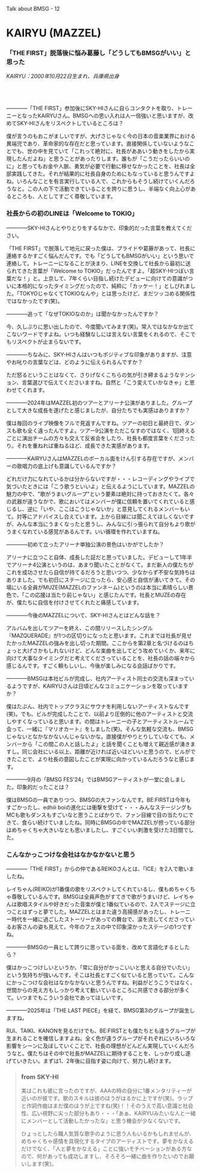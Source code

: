Talk about BMSG - 12
# KAIRYU (MAZZEL)
### 「THE FIRST」脱落後に悩み葛藤し「どうしてもBMSGがいい」と思った

*KAIRYU：2000年10月22日生まれ、兵庫県出身*

<br/><br/><br/>
————「THE FIRST」参加後にSKY-HIさんに自らコンタクトを取り、トレーニーとなったKAIRYUさん。BMSGへの思い入れは人一倍強いと思いますが、改めてSKY-HIさんをリスペクトしているところは？

僕が言うのもおこがましいですが、大げさじゃなく今の日本の音楽業界における異端児であり、革命家的な存在だと思っています。直接関係していないようなことでも、世の中を見ていて「これって絶対に、社長がああいう動きをしたから実現したんだよね」と思うことがあったりします。誰もが「こうだったらいいのに」と思ってもお金や人脈、勇気が必要で行動に移せなかったことを、社長は全部実践してきた。それが結果的に社長自身のためにもなっていると思うんですよね。いろんなことを有言実行している人で、これからもそうし続けていくんだろうなと。この人の下で活動できていることを誇りに思うし、半端なく向上心があるところも、人としてすごく尊敬しています。

### 社長からの初のLINEは「Welcome to TOKIO」

————SKY-HIさんとやりとりをするなかで、印象的だった言葉を教えてください。

「THE FIRST」で脱落して地元に戻った僕は、プライドや葛藤があって、社長に連絡するかすごく悩んだんです。でも「どうしてもBMSGがいい」という思いで連絡して。トレーニーになることが決まり、LINEを交換して社長から最初に送られてきた言葉が「Welcome to TOKIO」だったんですよ。「超SKY-HIつぽい言葉だな！」と。上京して、7年くらい目指し続けたデビューに向けての意識がついに本格的になったタイミングだったので、純粋に「カッケー！」としびれました。「TOKYOじゃなくてTOKIOなんや」とは思ったけど、まだツッコめる関係性ではなかったです(笑)。

————追って「なぜTOKIOなのか」は聞かなかったんですか？

今、久しぶりに思い出したので、今度聞いてみます(笑)。常人ではなかなか出てこないワードですよね。いつも経験なしには言えない言葉をくれるので、そこでもリスペクトが止まらないです。

————ちなみに、SKY-HIさんはいつもポジティブな印象がありますが、注意やお叱りの言葉などは、どのように伝えられるんですか？

ただ怒るということはなくて、さりげなくこちらの気が引き締まるようなテンション、言葉選びで伝えてくださいますね。自然と「こう変えていかなきゃ」と思わせてくれます。

————2024年はMAZZEL初のツアーとアリーナ公演がありました。グループとして大きな成長を遂げたと感じましたが、自分たちでも実感はありますか？

僕は毎回のライブ映像をフルで見返すんですね。ツアーの初日と最終日で、ダンスも歌も全く違ったんですよ。ツアー9公演をただこなすのではなく、1回終えるごとに演出チームの方々も交えて反省会をしたり、社長も都度言葉をくださったり。それを重ねれば重ねるほど、成長できた実感があります。

————KAIRYUさんはMAZZELのボーカル面をけん引する存在ですが、メンバーの歌唱力の底上げも意識しているんですか？

どれだけ力になれているかは分からないですが・・・レコーディングやライブで気づいたときには「こう歌うといいよ」と伝えるようにしています。MAZZELの魅力の中で、"歌がうまいグループ"という要素は絶対に持っておきたくて。各々の武器が違うなかで、歌においてはメンバーが僕に信頼を置いてくれていると感じるし、逆に「いや、ここはこうじゃないか」と意見してくれるメンバーもいて。対等にアドバイスし合えています。上から目線には聞こえてほしくないですが、みんな本当にうまくなったと思うし、みんなに引っ張られて自分もより歌がうまくなれている感覚があるんです。いい循環を作れていますね。

————初めて立ったアリーナ単独公演の景色はいかがでしたか？

アリーナに立つこと自体、成長した証だと思っていました。デビューして1年半でアリーナ4公演というのは、あまり聞いたことがなくて。まだ新人の僕たちがこれを成功させたら自信が持てるだろうと思いつつ、少なからず不安な気持ちはありました。でも初日にステージに立ったら、安心感と自信が湧いてきて。その場にいる全員がMUZE(MAZZELのファンネーム)というのは本当に素晴らしい景色で、「この応援は当たり前じゃない」と感じたんです。社長とMUZEの存在が、僕たちに自信を付けさせてくれたと痛感しています。

————今後のMAZZELについて、SKY-HIさんとはどんな話を？

アルバムを出してツアーを終え、この間リリースしたシングル『MAZQUERADE』が1つの区切りになったと思います。これまでは社長が見せたかったMAZZELの強みを出し切った期間。ここからを第2章と名づけるのはちょっと大げさかもしれないけど、どんな楽曲を出してどう攻めていくか、来年に向けて大事なタイミングだと考えてくださっていることを、社長の話の端々から感じるんです。すごく頼もしいし、今後が楽しみになる会話ばかりです。

————BMSGは本社ビルが完成し、社内アーティスト同士の交流も深まっているようですが、KAIRYUさんは日頃どんなコミュニケーションを取っていますか？

僕はたぶん、社内でトップクラスにサウナを利用しないアーティストなんです(笑)。でも、ビルが完成したことで、以前より圧倒的に他のアーティストと交流しやすくなっていると思います。の間はトレーニーの子とアーティストルームで会って、一緒に『マリオカート』をしました(笑)。そんな気軽な交流も、BMSGじゃないとなかなかないんじゃないかな。直接僕がやりとりしていなくても、メンバーから「この間この人と話したよ」と話を聞くことも増えて親近感が湧きますし。同じ会社にいる以上、距離が近ければ近いほどいいと思うので、ビルができたことで、より社長の意図したことが実現に向かっているんだろうなと感じます。

————9月の「BMSG FES'24」ではBMSGアーティストが一堂に会しました。印象的だったことは？

僕はBMSGの一員でありつつ、BMSGの大ファンなんです。BE:FIRSTは今年もすごかったし、edhiii boiの進化には衝撃を受けて・・・みんなステージングもMCも歌もダンスもすごいなと思うことばかりで、ファン目線で目の当たりにできて、食らい続けていましたね。同時にBMSGの中でMAZZELが担っている部分はめちゃくちゃ大きいなとも思いましたし、すごくいい刺激を受けた3日間でした。

### こんなかっこつけな会社はなかなかないと思う

————「THE FIRST」からの仲であるREIKOさんとは、「ICE』を2人で歌いましたね。

レイちゃん(REIKO)が1番僕の歌をリスペクトしてくれているし、僕もめちゃくちゃ尊敬しているんです。BMSGは全員声色がすてきで歌がうまいけど、レイちゃんは歌唱スタイルや好きだった音楽が僕と1番似ているので、2人でステージに立つことはずっと夢でした。MAZZELとはまた違う高揚感があったし、トレーニー時代を一緒に過ごしたストーリーがあっての舞台で、涙を流してくださっているお客さんの姿も見えて。今年のフェスの中で印象深かったステージの1つですね。

————BMSGの一員として誇りに思っている面を、改めて言語化するとしたら？

僕はかっこつけしいというか、「常に自分がかっこいいと思える自分でいたい」という気持ちが強いんです。そこは社長とすごく似ていると思っていて。こんなにかっこつけな会社はなかなかないと思うんですね。利益がどうこうではなく、世間からの見え方もしっかり考えて動いているところに共感できる部分が多くて。いつまでもこういう会社であってほしいです。

————2025年は「THE LAST PIECE」を経て、BMSG第3のグループが誕生しますね。

RUI、TAIKI、KANONを見るだけでも、BE:FIRSTとも僕たちとも違うグループが生まれることを確信しますよね。全く色が違うグループがそれぞれにいろいろな影響をシーンに及ぼしていくことで、社長の理想がどんどん実現していくんだろうなと。僕たちはその中で社長がMAZZELに期待することを、しっかり成し遂げていきたい。まずは1、2年後に目指す姿に向けて、努力し続けます。



> ### from SKY-HI
> 
> 実はこれも彼に言ったのですが、AAAの時の自分に1番メンタリティーが近いのが彼です。歌のスキルは彼のほうがはるかに上ですが(笑)。ラップと作詞作曲はまだ僕のほうが上ですね(笑)！！そのうえで高い意識と社会性、広い視野に尖った部分もあり・・・「あぁ、KAIRYUみたいな人と一緒にメンバーとして活動したかったな」と思う機会が少なくないです。
> 
> ひょっとしたら職人気質な歌手のように思う人もいるかもしれませんが、めちゃくちゃ感情を具現化するタイプのアーティストです。夢をかなえるだけでなく、「人と夢をかなえる」ことに強いモチベーションがある方なので、何があっても成功しますし、そろそろ一緒に曲を作りたいのでお願いします(笑)。
> 



